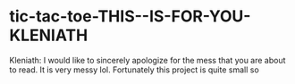 # tic-tac-toe-THIS--IS-FOR-YOU-KLENIATH
Kleniath: I would like to sincerely apologize for the mess that you are about to read. It is very messy lol. Fortunately this project is quite small so 
